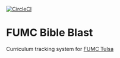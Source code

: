 [![CircleCI](https://circleci.com/gh/ppalms/bible-blast/tree/master.svg?style=svg&circle-token=fbd00fc5e5ea12894f335c012f0206df5eeb1090)](https://circleci.com/gh/ppalms/bible-blast/tree/master)
# FUMC Bible Blast
Curriculum tracking system for [FUMC Tulsa](https://www.fumctulsa.org/kids/bible-blast/)
